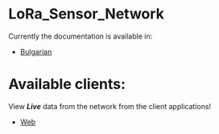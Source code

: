 # LoRa_Sensor_Network

Currently the documentation is available in:
- [Bulgarian](https://github.com/NikolaTotev/LoRa_Sensor_Network/blob/main/Documentation/LoRaNet_Documentation.pdf)
# Available clients:
View ***Live*** data from the network from the client applications!
- [Web](http://nikolatotev-001-site2.ctempurl.com/)
